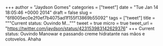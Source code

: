 
+++
author = "Jaydson Gomes"
categories = ["tweet"]
date = "Tue Jan 14 18:05:46 +0000 2014"
draft = false
slug = "6f8005ec0e2f0ef7b4075ad1f155f13869b55092"
tags = ["tweet"]
title = """Current status: Ouvindo M..."""
tweet = true
micro = true
tweet_url = "https://twitter.com/jaydson/status/423153983142629376"
+++
Current status: Ouvindo Manowar e passando creme hidratante nas mãos e cotovelos. Ahaha
